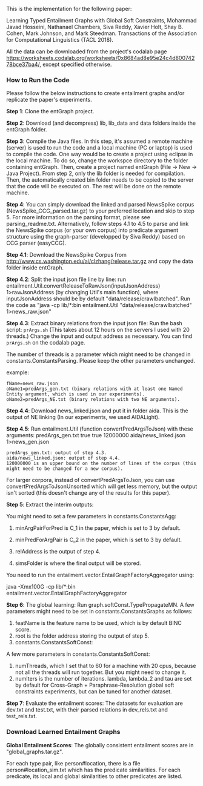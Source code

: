 This is the implementation for the following paper:

Learning Typed Entailment Graphs with Global Soft Constraints, Mohammad Javad Hosseini, Nathanael Chambers, Siva Reddy, Xavier Holt, Shay B. Cohen, Mark Johnson, and Mark Steedman. Transactions of the Association for Computational Linguistics (TACL 2018).

All the data can be downloaded from the project's codalab page https://worksheets.codalab.org/worksheets/0x8684ad8e95e24c4d80074278bce37ba4/, except specified otherwise.


### How to Run the Code

Please follow the below instructions to create entailment graphs and/or replicate the paper's experiments.


**Step 1**: Clone the entGraph project.

**Step 2**: Download (and decompress) lib, lib_data and data folders inside the entGraph folder.

**Step 3**: Compile the Java files. In this step, it's assumed a remote machine (server) is used to run the code and a local machine (PC or laptop) is used to compile the code. One way would be to create a project using eclipse in the local machine. To do so, change the workspce directory to the folder containing entGraph. Then, create a project named entGraph (File -> New -> Java Project). From step 2, only the lib folder is needed for compilation. Then, the automatically created bin folder needs to be copied to the server that the code will be executed on. The rest will be done on the remote machine.

**Step 4**: You can simply download the linked and parsed NewsSpike corpus (NewsSpike_CCG_parsed.tar.gz) to your preferred location and skip to step 5. For more information on the parsing format, please see parsing_readme.txt. Alternatively, follow steps 4.1 to 4.5 to parse and link the NewsSpike corpus (or your own corpus) into predicate argument structure using the graph-parser (developped by Siva Reddy) based on CCG parser (easyCCG).

**Step 4.1**: Download the NewsSpike Corpus from http://www.cs.washington.edu/ai/clzhang/release.tar.gz and copy the data folder inside entGraph.
   
**Step 4.2**: Split the input json file line by line: run entailment.Util.convertReleaseToRawJson(inputJsonAddress) 1>rawJsonAddress (by changing Util's main function), where inputJsonAddress should be by default "data/release/crawlbatched". Run the code as "java -cp lib/*:bin entailment.Util "data/release/crawlbatched" 1>news_raw.json"

**Step 4.3**: Extract binary relations from the input json file: Run the bash script: `prArgs.sh` (This takes about 12 hours on the servers I used with 20 threads.) Change the input and output address as necessary. You can find `prArgs.sh` on the codalab page.

The number of threads is a parameter which might need to be changed in constants.ConstantsParsing. Please keep the other parameters unchanged.

example:

    fName=news_raw.json
    oName1=predArgs_gen.txt (binary relations with at least one Named Entity argument, which is used in our experiments).
    oName2=predArgs_NE.txt (binary relations with two NE arguments).

**Step 4.4**: Download news_linked.json and put it in folder aida. This is the output of NE linking (In our experiments, we used AIDALight).

**Step 4.5**: Run entailment.Util (function convertPredArgsToJson) with these arguments: predArgs_gen.txt true true 12000000 aida/news_linked.json 1>news_gen.json

    predArgs_gen.txt: output of step 4.3.
    aida/news_linked.json: output of step 4.4.
    120000000 is an upper bound on the number of lines of the corpus (this might need to be changed for a new corpus). 
    
For larger corpora, instead of convertPredArgsToJson, you can use convertPredArgsToJsonUnsorted which will get less memory, but the output isn't sorted (this doesn't change any of the results for this paper).

**Step 5**: Extract the interim outputs:

You might need to set a few parameters in constants.ConstantsAgg:

  1. minArgPairForPred is C_1 in the paper, which is set to 3 by default.

  2. minPredForArgPair is C_2 in the paper, which is set to 3 by default.

  3. relAddress is the output of step 4.

  4. simsFolder is where the final output will be stored.

You need to run the entailment.vector.EntailGraphFactoryAggregator using:

java -Xmx100G -cp lib/*:bin  entailment.vector.EntailGraphFactoryAggregator

**Step 6**: The global learning: Run graph.softConst.TypePropagateMN. A few parameters might need to be set in constants.ConstantsGraphs as follows:

  1. featName is the feature name to be used, which is by default BINC score.
  2. root is the folder address storing the output of step 5.
  3. constants.ConstantsSoftConst:

A few more parameters in constants.ConstantsSoftConst:

  1. numThreads, which I set that to 60 for a machine with 20 cpus, because not all the threads will run together. But you might need to change it.
  2. numIters is the number of iterations. lambda, lambda_2 and tau are set by default for Cross-Graph + Paraphrase-Resolution global soft constraints experiments, but can be tuned for another dataset.
  
**Step 7**: Evaluate the entailment scores: The datasets for evaluation are dev.txt and test.txt, with their parsed relations in dev_rels.txt and test_rels.txt.

### Download Learned Entailment Graphs

**Global Entailment Scores**: The globally consistent entailment scores are in "global_graphs.tar.gz".

For each type pair, like person#location, there is a file person#location_sim.txt which has the predicate similarities. For each predicate, its local and global similarities to other predicates are listed.

<!---Step 7**: Please follow the instructions outlined in xxx to test the graphs on the entailment datasets. -->
